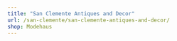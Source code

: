 ```yaml
---
title: "San Clemente Antiques and Decor"
url: /san-clemente/san-clemente-antiques-and-decor/
shop: Modehaus
---
```

